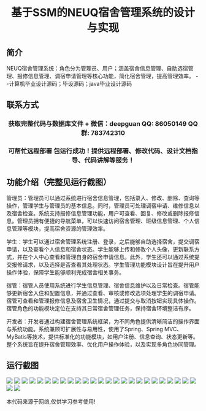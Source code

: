 <p><h1 align="center">基于SSM的NEUQ宿舍管理系统的设计与实现</h1></p>

## 简介
NEUQ宿舍管理系统：角色分为管理员、用户；涵盖宿舍信息管理、自助选宿管理、报修信息管理、调宿申请管理等核心功能，简化宿舍管理，提高管理效率。    --计算机毕业设计源码；毕设源码；java毕业设计源码


## 联系方式
<p><h3 align="center">获取完整代码与数据库文件 + 微信：deepguan QQ: 86050149 QQ群: 783742310</h3></p>
<p><h3 align="center">可帮忙远程部署 包运行成功！提供远程部署、修改代码、设计文档指导、代码讲解等服务！</h3></p>

## 功能介绍（完整见运行截图）
管理员：管理员可以通过系统进行宿舍信息管理，包括录入、修改、删除、查询等操作，管理学生与管理员的基本信息。同时，管理员可处理调宿申请、维修信息以及宿舍检查。系统支持报修信息管理功能，用户可查看、回复、修改或删除报修信息。管理员拥有便捷的导航菜单，可以快速访问宿舍管理、班级信息管理、个人信息管理等模块，提高宿舍资源的管理效率。

学生：学生可以通过宿舍管理系统注册、登录，之后能够自助选择宿舍，提交调宿申请，以及查看个人信息和宿舍状态。学生能够上传和修改个人头像，更新联系方式，并在个人中心查看和管理自身的宿舍申请信息。此外，学生还可以通过系统提交报修请求，以及选择是否查看其处理状态。学生管理功能模块设计旨在提升用户操作体验，保障学生能够顺利完成宿舍相关事务。

宿管：宿管人员使用系统进行学生信息管理、宿舍信息维护以及日常检查。宿管能够更新宿舍入住和配置信息，并通过查看、审核或修改选项处理学生的调宿申请。宿管可查看和管理报修信息及宿舍卫生情况，通过提交与取消按钮实现具体操作。宿管角色的功能模块定位在支持其日常宿舍管理任务，保持宿舍环境整洁有序。

开发者：开发者通过构建宿舍管理系统框架，为不同角色提供清晰简洁的操作界面与系统功能。系统兼顾可扩展性与易用性，使用了Spring、Spring MVC、MyBatis等技术，提供标准化的功能模块，如用户注册、信息查询、状态更新等。整个系统旨在提升宿舍管理效率、优化用户操作体验，以及实现多角色协同管理。


## 运行截图
![](https://bs-1329754181.cos.ap-shanghai.myqcloud.com/ssm/NeuqDormitoryManagementSystem/img/001.jpg)
![](https://bs-1329754181.cos.ap-shanghai.myqcloud.com/ssm/NeuqDormitoryManagementSystem/img/002.jpg)
![](https://bs-1329754181.cos.ap-shanghai.myqcloud.com/ssm/NeuqDormitoryManagementSystem/img/003.jpg)
![](https://bs-1329754181.cos.ap-shanghai.myqcloud.com/ssm/NeuqDormitoryManagementSystem/img/004.jpg)
![](https://bs-1329754181.cos.ap-shanghai.myqcloud.com/ssm/NeuqDormitoryManagementSystem/img/005.jpg)
![](https://bs-1329754181.cos.ap-shanghai.myqcloud.com/ssm/NeuqDormitoryManagementSystem/img/006.jpg)
![](https://bs-1329754181.cos.ap-shanghai.myqcloud.com/ssm/NeuqDormitoryManagementSystem/img/007.jpg)
![](https://bs-1329754181.cos.ap-shanghai.myqcloud.com/ssm/NeuqDormitoryManagementSystem/img/008.jpg)
![](https://bs-1329754181.cos.ap-shanghai.myqcloud.com/ssm/NeuqDormitoryManagementSystem/img/009.jpg)
![](https://bs-1329754181.cos.ap-shanghai.myqcloud.com/ssm/NeuqDormitoryManagementSystem/img/010.jpg)
![](https://bs-1329754181.cos.ap-shanghai.myqcloud.com/ssm/NeuqDormitoryManagementSystem/img/011.jpg)
![](https://bs-1329754181.cos.ap-shanghai.myqcloud.com/ssm/NeuqDormitoryManagementSystem/img/012.jpg)
![](https://bs-1329754181.cos.ap-shanghai.myqcloud.com/ssm/NeuqDormitoryManagementSystem/img/013.jpg)
![](https://bs-1329754181.cos.ap-shanghai.myqcloud.com/ssm/NeuqDormitoryManagementSystem/img/014.jpg)
![](https://bs-1329754181.cos.ap-shanghai.myqcloud.com/ssm/NeuqDormitoryManagementSystem/img/015.jpg)
![](https://bs-1329754181.cos.ap-shanghai.myqcloud.com/ssm/NeuqDormitoryManagementSystem/img/016.jpg)
![](https://bs-1329754181.cos.ap-shanghai.myqcloud.com/ssm/NeuqDormitoryManagementSystem/img/017.jpg)
![](https://bs-1329754181.cos.ap-shanghai.myqcloud.com/ssm/NeuqDormitoryManagementSystem/img/018.jpg)
![](https://bs-1329754181.cos.ap-shanghai.myqcloud.com/ssm/NeuqDormitoryManagementSystem/img/019.jpg)
![](https://bs-1329754181.cos.ap-shanghai.myqcloud.com/ssm/NeuqDormitoryManagementSystem/img/020.jpg)
![](https://bs-1329754181.cos.ap-shanghai.myqcloud.com/ssm/NeuqDormitoryManagementSystem/img/021.jpg)
![](https://bs-1329754181.cos.ap-shanghai.myqcloud.com/ssm/NeuqDormitoryManagementSystem/img/022.jpg)
![](https://bs-1329754181.cos.ap-shanghai.myqcloud.com/ssm/NeuqDormitoryManagementSystem/img/023.jpg)
![](https://bs-1329754181.cos.ap-shanghai.myqcloud.com/ssm/NeuqDormitoryManagementSystem/img/024.jpg)
![](https://bs-1329754181.cos.ap-shanghai.myqcloud.com/ssm/NeuqDormitoryManagementSystem/img/025.jpg)
![](https://bs-1329754181.cos.ap-shanghai.myqcloud.com/ssm/NeuqDormitoryManagementSystem/img/026.jpg)
![](https://bs-1329754181.cos.ap-shanghai.myqcloud.com/ssm/NeuqDormitoryManagementSystem/img/027.jpg)

<p>本代码来源于网络,仅供学习参考使用!</p>
